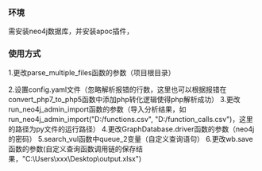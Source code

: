 ### 环境
需安装neo4j数据库，并安装apoc插件，


### 使用方式
1.更改parse_multiple_files函数的参数（项目根目录）

2.设置config.yaml文件（忽略解析报错的行数，这里也可以根据报错在convert_php7_to_php5函数中添加php转化逻辑使得php解析成功）
3.更改run_neo4j_admin_import函数的参数（导入分析结果，如run_neo4j_admin_import("D:/functions.csv", "D:/function_calls.csv")，这里的路径为py文件的运行路径）
4.更改GraphDatabase.driver函数的参数（neo4j的密码）
5.search_vul函数中queue_2变量（自定义查询语句）
6.更改wb.save函数的参数(自定义查询函数调用链的保存结果，"C:\\Users\\xxx\\Desktop\\output.xlsx")
